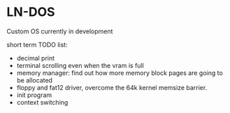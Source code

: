 # LN-DOS
Custom OS currently in development

short term TODO list:
- decimal print
- terminal scrolling even when the vram is full
- memory manager: find out how more memory block pages are going to be allocated
- floppy and fat12 driver, overcome the 64k kernel memsize barrier.
- init program
- context switching

